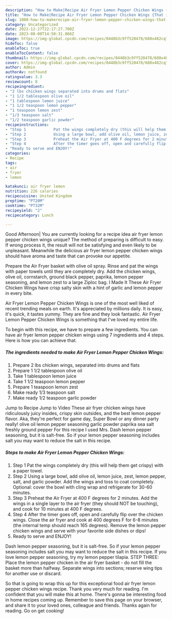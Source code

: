 ```yaml
---
description: "How to Make|Recipe Air Fryer Lemon Pepper Chicken Wings {That is Delicious"
title: "How to Make|Recipe Air Fryer Lemon Pepper Chicken Wings {That is Delicious"
slug: 1000-how-to-makerecipe-air-fryer-lemon-pepper-chicken-wings-that-is-delicious
category: Uncategorized
date: 2022-12-27T22:17:27.700Z
date: 2023-08-08T14:50:31.866Z
image: https://img-global.cpcdn.com/recipes/0448b3c9ff520478/680x482cq70/air-fryer-lemon-pepper-chicken-wings-recipe-main-photo.jpg
hideToc: false
enableToc: true
enableTocContent: false
thumbnail: https://img-global.cpcdn.com/recipes/0448b3c9ff520478/680x482cq70/air-fryer-lemon-pepper-chicken-wings-recipe-main-photo.jpg
cover: https://img-global.cpcdn.com/recipes/0448b3c9ff520478/680x482cq70/air-fryer-lemon-pepper-chicken-wings-recipe-main-photo.jpg
author: Admin
authorAv: notfound
ratingvalue: 3.3
reviewcount: 8
recipeingredient:
- "2 lbs chicken wings separated into drums and flats"
- "1 1/2 tablespoon olive oil"
- "1 tablespoon lemon juice"
- "1 1/2 teaspoon lemon pepper"
- "1 teaspoon lemon zest"
- "1/3 teaspoon salt"
- "1/2 teaspoon garlic powder"
recipeinstructions:
- "Step 1            Pat the wings completely dry (this will help them get crispy) with a paper towel."
- "Step 2            Using a large bowl, add olive oil, lemon juice, zest, lemon pepper, salt, and garlic powder. Add the wings and toss to coat completely. Optional: cover the bowl with cling wrap and refrigerate for 30-60 minutes."
- "Step 3            Preheat the Air Fryer at 400 F degrees for 2 minutes. Add the wings in a single layer to the air fryer (they should NOT be touching), and cook for 10 minutes at 400 F degrees."
- "Step 4            After the timer goes off, open and carefully flip over the chicken wings. Close the air fryer and cook at 400 degrees F for 6-8 minutes (the internal temp should reach 165 degrees). Remove the lemon pepper chicken wings and serve with your favorite side dishes or dips!"
- "Ready to serve and ENJOY!"
categories:
- Recipe
tags:
- air
- fryer
- lemon

katakunci: air fryer lemon 
nutrition: 226 calories
recipecuisine: United Kingdom
preptime: "PT20M"
cooktime: "PT32M"
recipeyield: "2"
recipecategory: Lunch

---
```



Good Afternoon| You are currently looking for a recipe idea air fryer lemon pepper chicken wings unique? The method of preparing is difficult to easy. If wrong process it, the result will not be satisfying and even likely to be unpleasant. Meanwhile the delicious air fryer lemon pepper chicken wings should have aroma and taste that can provoke our appetite.





Prepare the Air Fryer basket with olive oil spray. Rinse and pat the wings with paper towels until they are completely dry. Add the chicken wings, olive oil, cornstarch, ground black pepper, paprika, lemon pepper seasoning, and lemon zest to a large Ziploc bag. I Made It These Air Fryer Chicken Wings have crisp salty skin with a hint of garlic and lemon pepper in every bite.

Air Fryer Lemon Pepper Chicken Wings is one of the most well liked of recent trending meals on earth. It's appreciated by millions daily. It is easy, it's quick, it tastes yummy. They are fine and they look fantastic. Air Fryer Lemon Pepper Chicken Wings is something that I've loved my entire life.


To begin with this recipe, we have to prepare a few ingredients. You can have air fryer lemon pepper chicken wings using 7 ingredients and 4 steps. Here is how you can achieve that.

<!--inarticleads1-->

##### The ingredients needed to make Air Fryer Lemon Pepper Chicken Wings:

1. Prepare 2 lbs chicken wings, separated into drums and flats
1. Prepare 1 1/2 tablespoon olive oil
1. Take 1 tablespoon lemon juice
1. Take 1 1/2 teaspoon lemon pepper
1. Prepare 1 teaspoon lemon zest
1. Make ready 1/3 teaspoon salt
1. Make ready 1/2 teaspoon garlic powder


Jump to Recipe Jump to Video These air fryer chicken wings have ridiculously juicy insides, crispy skin outsides, and the best lemon pepper flavor. Aka, they&#39;re perfect for game day, Super Bowl or any dinner party really! olive oil lemon pepper seasoning garlic powder paprika sea salt freshly ground pepper For this recipe I used Mrs. Dash lemon pepper seasoning, but it is salt-free. So if your lemon pepper seasoning includes salt you may want to reduce the salt in this recipe. 

<!--inarticleads2-->

##### Steps to make Air Fryer Lemon Pepper Chicken Wings:

1. Step 1            Pat the wings completely dry (this will help them get crispy) with a paper towel.
1. Step 2            Using a large bowl, add olive oil, lemon juice, zest, lemon pepper, salt, and garlic powder. Add the wings and toss to coat completely. Optional: cover the bowl with cling wrap and refrigerate for 30-60 minutes.
1. Step 3            Preheat the Air Fryer at 400 F degrees for 2 minutes. Add the wings in a single layer to the air fryer (they should NOT be touching), and cook for 10 minutes at 400 F degrees.
1. Step 4            After the timer goes off, open and carefully flip over the chicken wings. Close the air fryer and cook at 400 degrees F for 6-8 minutes (the internal temp should reach 165 degrees). Remove the lemon pepper chicken wings and serve with your favorite side dishes or dips!
1. Ready to serve and ENJOY!

Dash lemon pepper seasoning, but it is salt-free. So if your lemon pepper seasoning includes salt you may want to reduce the salt in this recipe. If you love lemon pepper seasoning, try my lemon pepper tilapia. STEP THREE: Place the lemon pepper chicken in the air fryer basket - do not fill the basket more than halfway. Separate wings into sections; reserve wing tips for another use or discard. 

So that is going to wrap this up for this exceptional food air fryer lemon pepper chicken wings recipe. Thank you very much for reading. I'm confident that you will make this at home. There's gonna be interesting food in home recipes coming up. Remember to save this page on your browser, and share it to your loved ones, colleague and friends. Thanks again for reading. Go on get cooking!

